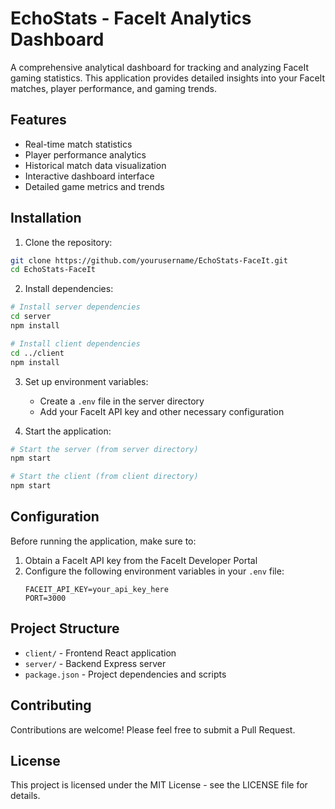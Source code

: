 # EchoStats - FaceIt Analytics Dashboard

A comprehensive analytical dashboard for tracking and analyzing FaceIt gaming statistics. This application provides detailed insights into your FaceIt matches, player performance, and gaming trends.

## Features

- Real-time match statistics
- Player performance analytics
- Historical match data visualization
- Interactive dashboard interface
- Detailed game metrics and trends

## Installation

1. Clone the repository:
```bash
git clone https://github.com/yourusername/EchoStats-FaceIt.git
cd EchoStats-FaceIt
```

2. Install dependencies:
```bash
# Install server dependencies
cd server
npm install

# Install client dependencies
cd ../client
npm install
```

3. Set up environment variables:
   - Create a `.env` file in the server directory
   - Add your FaceIt API key and other necessary configuration

4. Start the application:
```bash
# Start the server (from server directory)
npm start

# Start the client (from client directory)
npm start
```

## Configuration

Before running the application, make sure to:

1. Obtain a FaceIt API key from the FaceIt Developer Portal
2. Configure the following environment variables in your `.env` file:
   ```
   FACEIT_API_KEY=your_api_key_here
   PORT=3000
   ```

## Project Structure

- `client/` - Frontend React application
- `server/` - Backend Express server
- `package.json` - Project dependencies and scripts

## Contributing

Contributions are welcome! Please feel free to submit a Pull Request.

## License

This project is licensed under the MIT License - see the LICENSE file for details.

